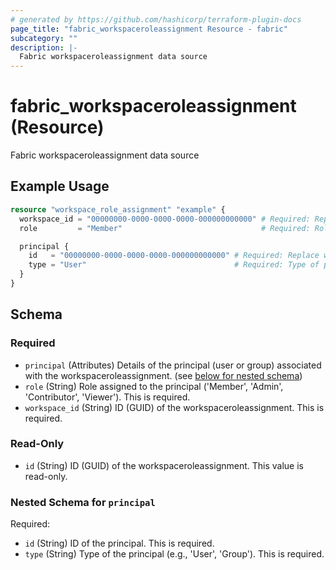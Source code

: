 ```yaml
---
# generated by https://github.com/hashicorp/terraform-plugin-docs
page_title: "fabric_workspaceroleassignment Resource - fabric"
subcategory: ""
description: |-
  Fabric workspaceroleassignment data source
---
```


# fabric_workspaceroleassignment (Resource)

Fabric workspaceroleassignment data source

## Example Usage

```terraform
resource "workspace_role_assignment" "example" {
  workspace_id = "00000000-0000-0000-0000-000000000000" # Required: Replace with the actual workspace ID
  role         = "Member"                               # Required: Role assigned to the principal, e.g., "Member" or "Admin"

  principal {
    id   = "00000000-0000-0000-0000-000000000000" # Required: Replace with the actual principal ID (user or group)
    type = "User"                                 # Required: Type of principal (e.g., "User" or "Group")
  }
}
```

<!-- schema generated by tfplugindocs -->
## Schema

### Required

- `principal` (Attributes) Details of the principal (user or group) associated with the workspaceroleassignment. (see [below for nested schema](#nestedatt--principal))
- `role` (String) Role assigned to the principal ('Member', 'Admin', 'Contributor', 'Viewer'). This is required.
- `workspace_id` (String) ID (GUID) of the workspaceroleassignment. This is required.

### Read-Only

- `id` (String) ID (GUID) of the workspaceroleassignment. This value is read-only.

<a id="nestedatt--principal"></a>
### Nested Schema for `principal`

Required:

- `id` (String) ID of the principal. This is required.
- `type` (String) Type of the principal (e.g., 'User', 'Group'). This is required.

